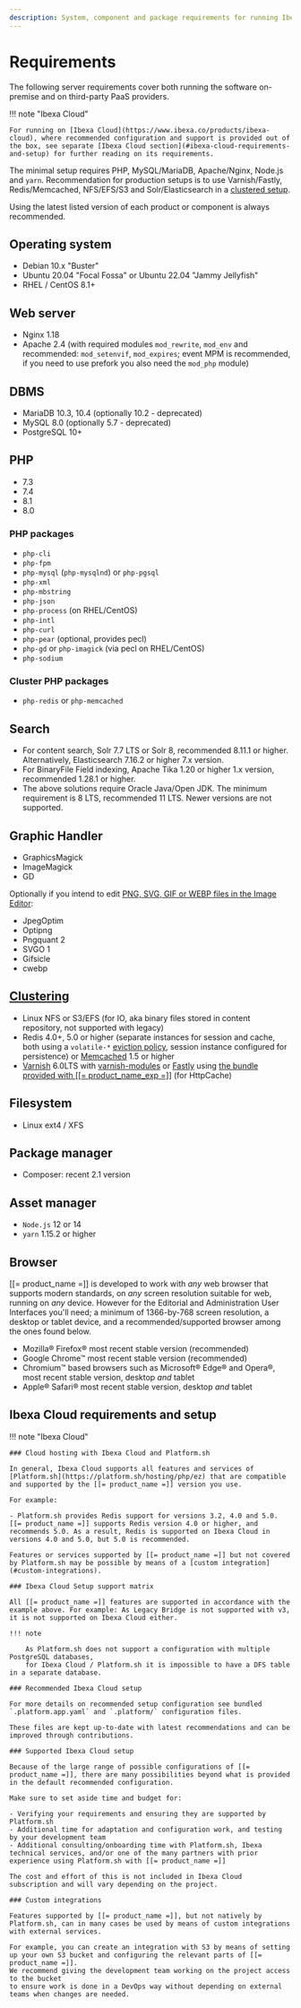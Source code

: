 ```yaml
---
description: System, component and package requirements for running Ibexa DXP.
---
```


# Requirements

The following server requirements cover both running the software on-premise and on third-party PaaS providers.

!!! note "Ibexa Cloud"

    For running on [Ibexa Cloud](https://www.ibexa.co/products/ibexa-cloud), where recommended configuration and support is provided out of the box, see separate [Ibexa Cloud section](#ibexa-cloud-requirements-and-setup) for further reading on its requirements.

The minimal setup requires PHP,  MySQL/MariaDB, Apache/Nginx, Node.js and `yarn`.
Recommendation for production setups is to use Varnish/Fastly, Redis/Memcached, NFS/EFS/S3 and Solr/Elasticsearch in a [clustered setup](../guide/clustering.md).

Using the latest listed version of each product or component is always recommended.

## Operating system

- Debian 10.x "Buster"
- Ubuntu 20.04 "Focal Fossa" or Ubuntu 22.04 "Jammy Jellyfish"
- RHEL / CentOS 8.1+

## Web server

- Nginx 1.18
- Apache 2.4 (with required modules `mod_rewrite`, `mod_env` and recommended: `mod_setenvif`, `mod_expires`;
event MPM is recommended, if you need to use prefork you also need the `mod_php` module)

## DBMS

- MariaDB 10.3, 10.4 (optionally 10.2 - deprecated)
- MySQL 8.0 (optionally 5.7 - deprecated)
- PostgreSQL 10+

## PHP

- 7.3
- 7.4
- 8.1
- 8.0

### PHP packages

- `php-cli`
- `php-fpm`
- `php-mysql` (`php-mysqlnd`) or `php-pgsql`
- `php-xml`
- `php-mbstring`
- `php-json`
- `php-process` (on RHEL/CentOS)
- `php-intl`
- `php-curl`
- `php-pear` (optional, provides pecl)
- `php-gd` or `php-imagick` (via pecl on RHEL/CentOS)
- `php-sodium`

### Cluster PHP packages

- `php-redis` or `php-memcached`

## Search

- For content search, Solr 7.7 LTS or Solr 8, recommended 8.11.1 or higher. Alternatively, Elasticsearch 7.16.2 or higher 7.x version.
- For BinaryFile Field indexing, Apache Tika 1.20 or higher 1.x version, recommended 1.28.1 or higher.
- The above solutions require Oracle Java/Open JDK. The minimum requirement is 8 LTS, recommended 11 LTS. Newer versions are not supported.

## Graphic Handler

- GraphicsMagick
- ImageMagick
- GD

Optionally if you intend to edit [PNG, SVG, GIF or WEBP files in the Image Editor](../guide/images/images.md#image-optimization):

- JpegOptim
- Optipng
- Pngquant 2
- SVGO 1
- Gifsicle
- cwebp

## [Clustering](../guide/clustering.md)

- Linux NFS or S3/EFS (for IO, aka binary files stored in content repository, not supported with legacy)
- Redis 4.0+, 5.0 or higher (separate instances for session and cache, both using a `volatile-*` [eviction policy](https://redis.io/topics/lru-cache), session instance configured for persistence) or [Memcached](https://memcached.org/) 1.5 or higher
- [Varnish](http://varnish-cache.org/) 6.0LTS with [varnish-modules](https://github.com/varnish/varnish-modules/blob/master/README.md) or [Fastly](https://www.fastly.com/) using [the bundle provided with [[= product_name_exp =]]](../guide/cache/http_cache.md#serving-varnish-through-fastly) (for HttpCache)

## Filesystem

- Linux ext4 / XFS

## Package manager

- Composer: recent 2.1 version

## Asset manager

- `Node.js` 12 or 14
- `yarn` 1.15.2 or higher

## Browser

[[= product_name =]] is developed to work with *any* web browser that supports modern standards, on *any* screen resolution suitable for web, running on *any* device. However for the Editorial and Administration User Interfaces you'll need; a minimum of 1366-by-768 screen resolution, a desktop or tablet device, and a recommended/supported browser among the ones found below.

- Mozilla® Firefox® most recent stable version (recommended)
- Google Chrome™ most recent stable version (recommended)
- Chromium™ based browsers such as Microsoft® Edge® and Opera®, most recent stable version, desktop *and* tablet
- Apple® Safari® most recent stable version, desktop *and* tablet

## Ibexa Cloud requirements and setup

!!! note "Ibexa Cloud"

    ### Cloud hosting with Ibexa Cloud and Platform.sh

    In general, Ibexa Cloud supports all features and services of [Platform.sh](https://platform.sh/hosting/php/ez) that are compatible and supported by the [[= product_name =]] version you use.  

    For example:

    - Platform.sh provides Redis support for versions 3.2, 4.0 and 5.0. [[= product_name =]] supports Redis version 4.0 or higher, and recommends 5.0. As a result, Redis is supported on Ibexa Cloud in versions 4.0 and 5.0, but 5.0 is recommended.

    Features or services supported by [[= product_name =]] but not covered by Platform.sh may be possible by means of a [custom integration](#custom-integrations).

    ### Ibexa Cloud Setup support matrix

    All [[= product_name =]] features are supported in accordance with the example above. For example: As Legacy Bridge is not supported with v3, it is not supported on Ibexa Cloud either.

    !!! note

        As Platform.sh does not support a configuration with multiple PostgreSQL databases,
        for Ibexa Cloud / Platform.sh it is impossible to have a DFS table in a separate database.

    ### Recommended Ibexa Cloud setup

    For more details on recommended setup configuration see bundled `.platform.app.yaml` and `.platform/` configuration files.

    These files are kept up-to-date with latest recommendations and can be improved through contributions.

    ### Supported Ibexa Cloud setup

    Because of the large range of possible configurations of [[= product_name =]], there are many possibilities beyond what is provided in the default recommended configuration.

    Make sure to set aside time and budget for:

    - Verifying your requirements and ensuring they are supported by Platform.sh
    - Additional time for adaptation and configuration work, and testing by your development team
    - Additional consulting/onboarding time with Platform.sh, Ibexa technical services, and/or one of the many partners with prior experience using Platform.sh with [[= product_name =]]

    The cost and effort of this is not included in Ibexa Cloud subscription and will vary depending on the project.

    ### Custom integrations

    Features supported by [[= product_name =]], but not natively by Platform.sh, can in many cases be used by means of custom integrations with external services.

    For example, you can create an integration with S3 by means of setting up your own S3 bucket and configuring the relevant parts of [[= product_name =]].
    We recommend giving the development team working on the project access to the bucket
    to ensure work is done in a DevOps way without depending on external teams when changes are needed.
